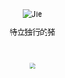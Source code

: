 
<br />

<br />

<p align="center">
  <img src="https://img.shields.io/badge/-Jie-green" alt="Jie"/>
</p>

<p align="center">特立独行的猪</p>
  
<br />

<p align="center">
  <img src="https://github-readme-stats.vercel.app/api?username=Jie6&show_icons=true&theme=nord&hide=prs,contribs" style="transform: scale(.7);" />
</p>

<br />

<br />
